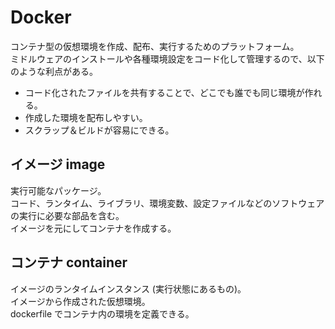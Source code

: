 # Docker
コンテナ型の仮想環境を作成、配布、実行するためのプラットフォーム。  
ミドルウェアのインストールや各種環境設定をコード化して管理するので、以下のような利点がある。  

- コード化されたファイルを共有することで、どこでも誰でも同じ環境が作れる。  
- 作成した環境を配布しやすい。  
- スクラップ＆ビルドが容易にできる。  

## イメージ image
実行可能なパッケージ。  
コード、ランタイム、ライブラリ、環境変数、設定ファイルなどのソフトウェアの実行に必要な部品を含む。  
イメージを元にしてコンテナを作成する。  

## コンテナ container  
イメージのランタイムインスタンス (実行状態にあるもの)。  
イメージから作成された仮想環境。  
dockerfile でコンテナ内の環境を定義できる。  
